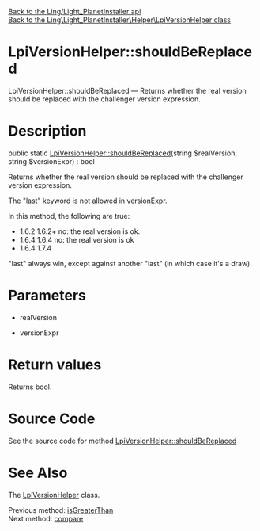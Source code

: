 [Back to the Ling/Light_PlanetInstaller api](https://github.com/lingtalfi/Light_PlanetInstaller/blob/master/doc/api/Ling/Light_PlanetInstaller.md)<br>
[Back to the Ling\Light_PlanetInstaller\Helper\LpiVersionHelper class](https://github.com/lingtalfi/Light_PlanetInstaller/blob/master/doc/api/Ling/Light_PlanetInstaller/Helper/LpiVersionHelper.md)


LpiVersionHelper::shouldBeReplaced
================



LpiVersionHelper::shouldBeReplaced — Returns whether the real version should be replaced with the challenger version expression.




Description
================


public static [LpiVersionHelper::shouldBeReplaced](https://github.com/lingtalfi/Light_PlanetInstaller/blob/master/doc/api/Ling/Light_PlanetInstaller/Helper/LpiVersionHelper/shouldBeReplaced.md)(string $realVersion, string $versionExpr) : bool




Returns whether the real version should be replaced with the challenger version expression.

The "last" keyword is not allowed in versionExpr.



In this method, the following are true:

- 1.6.2   1.6.2+         no: the real version is ok.
- 1.6.4  1.6.4           no: the real version is ok
- 1.6.4  1.7.4

"last" always win, except against another "last" (in which case it's a draw).




Parameters
================


- realVersion

    

- versionExpr

    


Return values
================

Returns bool.








Source Code
===========
See the source code for method [LpiVersionHelper::shouldBeReplaced](https://github.com/lingtalfi/Light_PlanetInstaller/blob/master/Helper/LpiVersionHelper.php#L162-L166)


See Also
================

The [LpiVersionHelper](https://github.com/lingtalfi/Light_PlanetInstaller/blob/master/doc/api/Ling/Light_PlanetInstaller/Helper/LpiVersionHelper.md) class.

Previous method: [isGreaterThan](https://github.com/lingtalfi/Light_PlanetInstaller/blob/master/doc/api/Ling/Light_PlanetInstaller/Helper/LpiVersionHelper/isGreaterThan.md)<br>Next method: [compare](https://github.com/lingtalfi/Light_PlanetInstaller/blob/master/doc/api/Ling/Light_PlanetInstaller/Helper/LpiVersionHelper/compare.md)<br>

